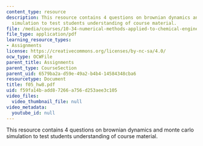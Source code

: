 ```yaml
---
content_type: resource
description: This resource contains 4 questions on brownian dynamics and monte carlo
  simulation to test students understanding of course material.
file: /media/courses/10-34-numerical-methods-applied-to-chemical-engineering-fall-2005/f59fa14badd87266a756d253aee3c105_f05_hw8.pdf
file_type: application/pdf
learning_resource_types:
- Assignments
license: https://creativecommons.org/licenses/by-nc-sa/4.0/
ocw_type: OCWFile
parent_title: Assignments
parent_type: CourseSection
parent_uid: 6579ba2a-d59e-49a2-b4b4-14584348cba6
resourcetype: Document
title: f05_hw8.pdf
uid: f59fa14b-add8-7266-a756-d253aee3c105
video_files:
  video_thumbnail_file: null
video_metadata:
  youtube_id: null
---
```

This resource contains 4 questions on brownian dynamics and monte carlo simulation to test students understanding of course material.